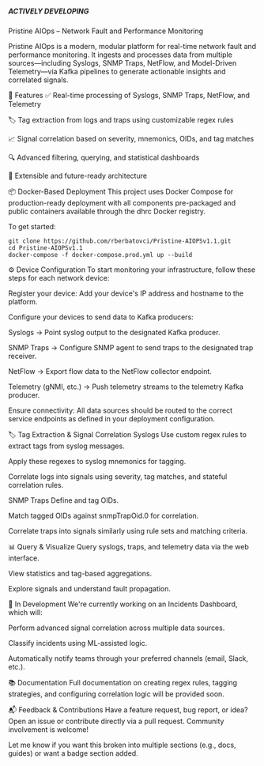 ##### ACTIVELY DEVELOPING ####

Pristine AIOps – Network Fault and Performance Monitoring

Pristine AIOps is a modern, modular platform for real-time network fault and performance monitoring. It ingests and processes data from multiple sources—including Syslogs, SNMP Traps, NetFlow, and Model-Driven Telemetry—via Kafka pipelines to generate actionable insights and correlated signals.

🚀 Features
✅ Real-time processing of Syslogs, SNMP Traps, NetFlow, and Telemetry

🏷️ Tag extraction from logs and traps using customizable regex rules

📈 Signal correlation based on severity, mnemonics, OIDs, and tag matches

🔍 Advanced filtering, querying, and statistical dashboards

🧠 Extensible and future-ready architecture

📦 Docker-Based Deployment
This project uses Docker Compose for production-ready deployment with all components pre-packaged and public containers available through the dhrc Docker registry.

To get started:

	git clone https://github.com/rberbatovci/Pristine-AIOPSv1.1.git
	cd Pristine-AIOPSv1.1
	docker-compose -f docker-compose.prod.yml up --build

⚙️ Device Configuration
To start monitoring your infrastructure, follow these steps for each network device:

Register your device:
Add your device's IP address and hostname to the platform.

Configure your devices to send data to Kafka producers:

Syslogs → Point syslog output to the designated Kafka producer.

SNMP Traps → Configure SNMP agent to send traps to the designated trap receiver.

NetFlow → Export flow data to the NetFlow collector endpoint.

Telemetry (gNMI, etc.) → Push telemetry streams to the telemetry Kafka producer.

Ensure connectivity: All data sources should be routed to the correct service endpoints as defined in your deployment configuration.

🏷️ Tag Extraction & Signal Correlation
Syslogs
Use custom regex rules to extract tags from syslog messages.

Apply these regexes to syslog mnemonics for tagging.

Correlate logs into signals using severity, tag matches, and stateful correlation rules.

SNMP Traps
Define and tag OIDs.

Match tagged OIDs against snmpTrapOid.0 for correlation.

Correlate traps into signals similarly using rule sets and matching criteria.

📊 Query & Visualize
Query syslogs, traps, and telemetry data via the web interface.

View statistics and tag-based aggregations.

Explore signals and understand fault propagation.

🧪 In Development
We're currently working on an Incidents Dashboard, which will:

Perform advanced signal correlation across multiple data sources.

Classify incidents using ML-assisted logic.

Automatically notify teams through your preferred channels (email, Slack, etc.).

📚 Documentation
	Full documentation on creating regex rules, tagging strategies, and configuring correlation logic will be provided soon.

📬 Feedback & Contributions
	Have a feature request, bug report, or idea? Open an issue or contribute directly via a pull request. Community involvement is welcome!

Let me know if you want this broken into multiple sections (e.g., docs, guides) or want a badge section added.
